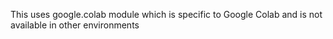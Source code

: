 This uses google.colab module which is specific to Google Colab and is not available in other environments
